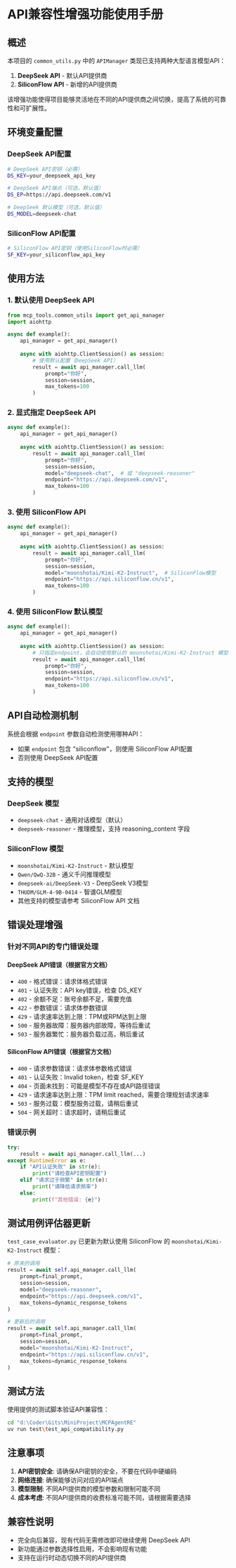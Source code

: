 # API兼容性增强功能使用手册

## 概述

本项目的 `common_utils.py` 中的 `APIManager` 类现已支持两种大型语言模型API：

1. **DeepSeek API** - 默认API提供商
2. **SiliconFlow API** - 新增的API提供商

该增强功能使得项目能够灵活地在不同的API提供商之间切换，提高了系统的可靠性和可扩展性。

## 环境变量配置

### DeepSeek API配置

```bash
# DeepSeek API密钥（必需）
DS_KEY=your_deepseek_api_key

# DeepSeek API端点（可选，默认值）
DS_EP=https://api.deepseek.com/v1

# DeepSeek 默认模型（可选，默认值）
DS_MODEL=deepseek-chat
```

### SiliconFlow API配置

```bash
# SiliconFlow API密钥（使用SiliconFlow时必需）
SF_KEY=your_siliconflow_api_key
```

## 使用方法

### 1. 默认使用 DeepSeek API

```python
from mcp_tools.common_utils import get_api_manager
import aiohttp

async def example():
    api_manager = get_api_manager()
    
    async with aiohttp.ClientSession() as session:
        # 使用默认配置（DeepSeek API）
        result = await api_manager.call_llm(
            prompt="你好",
            session=session,
            max_tokens=100
        )
```

### 2. 显式指定 DeepSeek API

```python
async def example():
    api_manager = get_api_manager()
    
    async with aiohttp.ClientSession() as session:
        result = await api_manager.call_llm(
            prompt="你好",
            session=session,
            model="deepseek-chat",  # 或 "deepseek-reasoner"
            endpoint="https://api.deepseek.com/v1",
            max_tokens=100
        )
```

### 3. 使用 SiliconFlow API

```python
async def example():
    api_manager = get_api_manager()
    
    async with aiohttp.ClientSession() as session:
        result = await api_manager.call_llm(
            prompt="你好",
            session=session,
            model="moonshotai/Kimi-K2-Instruct",  # SiliconFlow模型
            endpoint="https://api.siliconflow.cn/v1",
            max_tokens=100
        )
```

### 4. 使用 SiliconFlow 默认模型

```python
async def example():
    api_manager = get_api_manager()
    
    async with aiohttp.ClientSession() as session:
        # 只指定endpoint，会自动使用默认的 moonshotai/Kimi-K2-Instruct 模型
        result = await api_manager.call_llm(
            prompt="你好",
            session=session,
            endpoint="https://api.siliconflow.cn/v1",
            max_tokens=100
        )
```

## API自动检测机制

系统会根据 `endpoint` 参数自动检测使用哪种API：

- 如果 `endpoint` 包含 "siliconflow"，则使用 SiliconFlow API配置
- 否则使用 DeepSeek API配置

## 支持的模型

### DeepSeek 模型

- `deepseek-chat` - 通用对话模型（默认）
- `deepseek-reasoner` - 推理模型，支持 reasoning_content 字段

### SiliconFlow 模型

- `moonshotai/Kimi-K2-Instruct` - 默认模型
- `Qwen/QwQ-32B` - 通义千问推理模型
- `deepseek-ai/DeepSeek-V3` - DeepSeek V3模型
- `THUDM/GLM-4-9B-0414` - 智谱GLM模型
- 其他支持的模型请参考 SiliconFlow API 文档

## 错误处理增强

### 针对不同API的专门错误处理

#### DeepSeek API错误（根据官方文档）

- `400` - 格式错误：请求体格式错误
- `401` - 认证失败：API key错误，检查 DS_KEY
- `402` - 余额不足：账号余额不足，需要充值
- `422` - 参数错误：请求体参数错误  
- `429` - 请求速率达到上限：TPM或RPM达到上限
- `500` - 服务器故障：服务器内部故障，等待后重试
- `503` - 服务器繁忙：服务器负载过高，稍后重试

#### SiliconFlow API错误（根据官方文档）

- `400` - 请求参数错误：请求体参数格式错误
- `401` - 认证失败：Invalid token，检查 SF_KEY
- `404` - 页面未找到：可能是模型不存在或API路径错误  
- `429` - 请求速率达到上限：TPM limit reached，需要合理规划请求速率
- `503` - 服务过载：模型服务过载，请稍后重试
- `504` - 网关超时：请求超时，请稍后重试

### 错误示例

```python
try:
    result = await api_manager.call_llm(...)
except RuntimeError as e:
    if "API认证失败" in str(e):
        print("请检查API密钥配置")
    elif "请求过于频繁" in str(e):
        print("请降低请求频率")
    else:
        print(f"其他错误: {e}")
```

## 测试用例评估器更新

`test_case_evaluator.py` 已更新为默认使用 SiliconFlow 的 `moonshotai/Kimi-K2-Instruct` 模型：

```python
# 原来的调用
result = await self.api_manager.call_llm(
    prompt=final_prompt,
    session=session,
    model="deepseek-reasoner",
    endpoint="https://api.deepseek.com/v1",
    max_tokens=dynamic_response_tokens
)

# 更新后的调用
result = await self.api_manager.call_llm(
    prompt=final_prompt,
    session=session,
    model="moonshotai/Kimi-K2-Instruct",
    endpoint="https://api.siliconflow.cn/v1",
    max_tokens=dynamic_response_tokens
)
```

## 测试方法

使用提供的测试脚本验证API兼容性：

```bash
cd "d:\Coder\Gits\MiniProject\MCPAgentRE"
uv run test\test_api_compatibility.py
```

## 注意事项

1. **API密钥安全**: 请确保API密钥的安全，不要在代码中硬编码
2. **网络连接**: 确保能够访问对应的API端点
3. **模型限制**: 不同API提供商的模型参数和限制可能不同
4. **成本考虑**: 不同API提供商的收费标准可能不同，请根据需要选择

## 兼容性说明

- 完全向后兼容，现有代码无需修改即可继续使用 DeepSeek API
- 新功能通过参数选择性启用，不会影响现有功能
- 支持在运行时动态切换不同的API提供商
